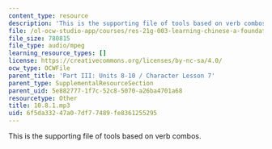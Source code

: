 ```yaml
---
content_type: resource
description: 'This is the supporting file of tools based on verb combos. '
file: /ol-ocw-studio-app/courses/res-21g-003-learning-chinese-a-foundation-course-in-mandarin-spring-2011/6f5da33247a07df77489fe8361255295_10.8.1.mp3
file_size: 780815
file_type: audio/mpeg
learning_resource_types: []
license: https://creativecommons.org/licenses/by-nc-sa/4.0/
ocw_type: OCWFile
parent_title: 'Part III: Units 8-10 / Character Lesson 7'
parent_type: SupplementalResourceSection
parent_uid: 5e882777-1f7c-52c8-5070-a26ba4701a68
resourcetype: Other
title: 10.8.1.mp3
uid: 6f5da332-47a0-7df7-7489-fe8361255295
---
```

This is the supporting file of tools based on verb combos. 